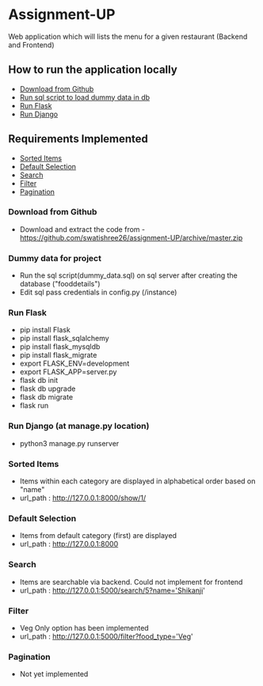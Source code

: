 # Assignment-UP
Web application which will lists the menu for a given restaurant (Backend and Frontend)

## How to run the application locally
* [Download from Github](#download)
* [Run sql script to load dummy data in db](#sqldata)
* [Run Flask](#flask)
* [Run Django](#django)

## Requirements Implemented
* [Sorted Items](#sorted)
* [Default Selection](#default)
* [Search](#search)
* [Filter](#filter)
* [Pagination](#pagination)

### Download from Github
* Download and extract the code from - https://github.com/swatishree26/assignment-UP/archive/master.zip

### Dummy data for project
* Run the sql script(dummy_data.sql) on sql server after creating the database ("fooddetails")
* Edit sql pass credentials in config.py (/instance)

### Run Flask
* pip install Flask
* pip install flask_sqlalchemy
* pip install flask_mysqldb
* pip install flask_migrate
* export FLASK_ENV=development
* export FLASK_APP=server.py
* flask db init
* flask db upgrade
* flask db migrate
* flask run

### Run Django (at manage.py location)
* python3 manage.py runserver

### Sorted Items
* Items within each category are displayed in alphabetical order based on "name"
* url_path : http://127.0.0.1:8000/show/1/

### Default Selection
* Items from default category (first) are displayed
* url_path : http://127.0.0.1:8000

### Search
* Items are searchable via backend. Could not implement for frontend
* url_path : http://127.0.0.1:5000/search/5?name='Shikanji'

### Filter
* Veg Only option has been implemented
* url_path : http://127.0.0.1:5000/filter?food_type='Veg'

### Pagination
* Not yet implemented

